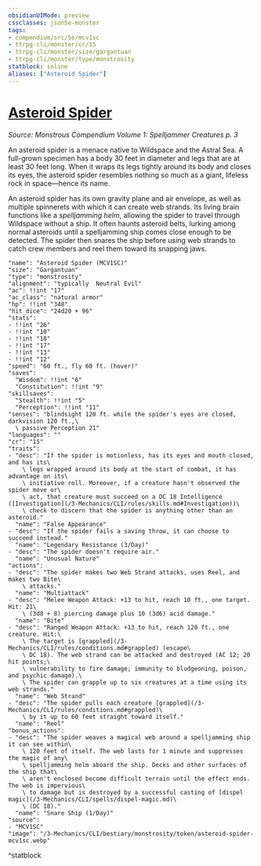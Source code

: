 ```yaml
---
obsidianUIMode: preview
cssclasses: json5e-monster
tags:
- compendium/src/5e/mcv1sc
- ttrpg-cli/monster/cr/15
- ttrpg-cli/monster/size/gargantuan
- ttrpg-cli/monster/type/monstrosity
statblock: inline
aliases: ["Asteroid Spider"]
---
```

# [Asteroid Spider](3-Mechanics\CLI\bestiary\monstrosity/asteroid-spider-mcv1sc.md)
*Source: Monstrous Compendium Volume 1: Spelljammer Creatures p. 3*  

An asteroid spider is a menace native to Wildspace and the Astral Sea. A full-grown specimen has a body 30 feet in diameter and legs that are at least 30 feet long. When it wraps its legs tightly around its body and closes its eyes, the asteroid spider resembles nothing so much as a giant, lifeless rock in space—hence its name.

An asteroid spider has its own gravity plane and air envelope, as well as multiple spinnerets with which it can create web strands. Its living brain functions like a *spelljamming helm*, allowing the spider to travel through Wildspace without a ship. It often haunts asteroid belts, lurking among normal asteroids until a spelljamming ship comes close enough to be detected. The spider then snares the ship before using web strands to catch crew members and reel them toward its snapping jaws.

```statblock
"name": "Asteroid Spider (MCV1SC)"
"size": "Gargantuan"
"type": "monstrosity"
"alignment": "typically  Neutral Evil"
"ac": !!int "17"
"ac_class": "natural armor"
"hp": !!int "348"
"hit_dice": "24d20 + 96"
"stats":
- !!int "26"
- !!int "10"
- !!int "18"
- !!int "17"
- !!int "13"
- !!int "12"
"speed": "60 ft., fly 60 ft. (hover)"
"saves":
  "Wisdom": !!int "6"
  "Constitution": !!int "9"
"skillsaves":
  "Stealth": !!int "5"
  "Perception": !!int "11"
"senses": "blindsight 120 ft. while the spider's eyes are closed, darkvision 120 ft.,\
  \ passive Perception 21"
"languages": ""
"cr": "15"
"traits":
- "desc": "If the spider is motionless, has its eyes and mouth closed, and has its\
    \ legs wrapped around its body at the start of combat, it has advantage on its\
    \ initiative roll. Moreover, if a creature hasn't observed the spider move or\
    \ act, that creature must succeed on a DC 18 Intelligence ([Investigation](/3-Mechanics/CLI/rules/skills.md#Investigation))\
    \ check to discern that the spider is anything other than an asteroid."
  "name": "False Appearance"
- "desc": "If the spider fails a saving throw, it can choose to succeed instead."
  "name": "Legendary Resistance (3/Day)"
- "desc": "The spider doesn't require air."
  "name": "Unusual Nature"
"actions":
- "desc": "The spider makes two Web Strand attacks, uses Reel, and makes two Bite\
    \ attacks."
  "name": "Multiattack"
- "desc": "Melee Weapon Attack: +13 to hit, reach 10 ft., one target. Hit: 21\
    \ (3d8 + 8) piercing damage plus 10 (3d6) acid damage."
  "name": "Bite"
- "desc": "Ranged Weapon Attack: +13 to hit, reach 120 ft., one creature. Hit:\
    \ The target is [grappled](/3-Mechanics/CLI/rules/conditions.md#grappled) (escape\
    \ DC 18). The web strand can be attacked and destroyed (AC 12; 20 hit points;\
    \ vulnerability to fire damage; immunity to bludgeoning, poison, and psychic damage).\
    \ The spider can grapple up to six creatures at a time using its web strands."
  "name": "Web Strand"
- "desc": "The spider pulls each creature [grappled](/3-Mechanics/CLI/rules/conditions.md#grappled)\
    \ by it up to 60 feet straight toward itself."
  "name": "Reel"
"bonus_actions":
- "desc": "The spider weaves a magical web around a spelljamming ship it can see within\
    \ 120 feet of itself. The web lasts for 1 minute and suppresses the magic of any\
    \ spelljamming helm aboard the ship. Decks and other surfaces of the ship that\
    \ aren't enclosed become difficult terrain until the effect ends. The web is impervious\
    \ to damage but is destroyed by a successful casting of [dispel magic](/3-Mechanics/CLI/spells/dispel-magic.md)\
    \ (DC 18)."
  "name": "Snare Ship (1/Day)"
"source":
- "MCV1SC"
"image": "/3-Mechanics/CLI/bestiary/monstrosity/token/asteroid-spider-mcv1sc.webp"
```
^statblock